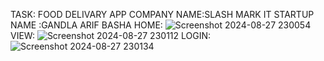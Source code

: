 TASK: FOOD DELIVARY APP
COMPANY NAME:SLASH MARK IT STARTUP
NAME :GANDLA ARIF BASHA
HOME:
![Screenshot 2024-08-27 230054](https://github.com/user-attachments/assets/ccb76143-f9f1-42d2-9137-5e1794b83ede)
VIEW:
![Screenshot 2024-08-27 230112](https://github.com/user-attachments/assets/59fd6642-1ec8-4d7a-afa7-24b2084b25c4)
LOGIN:
![Screenshot 2024-08-27 230134](https://github.com/user-attachments/assets/c8f37152-d6b2-429a-87fd-da2c5b07580c)
